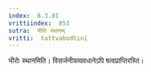 ```yaml
---
index:  8.3.81
vrittiindex:  853
sutra:  भीरोः स्थानम्
vritti:  tattvabodhini 
---
```


भीरोः स्थानमिति। विसर्जनीयव्यवधानेऽपि षत्वप्राप्तिरस्ति।

